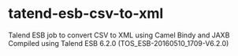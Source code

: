 # tatend-esb-csv-to-xml
Talend ESB job to convert CSV to XML using Camel Bindy and JAXB
Compiled using Talend ESB 6.2.0 (TOS_ESB-20160510_1709-V6.2.0)